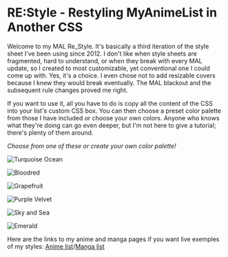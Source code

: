 # RE:Style - Restyling MyAnimeList in Another CSS

Welcome to my MAL Re_Style. It's basically a third iteration of the style sheet I've been using since 2012. I don't like when style sheets are fragmented, hard to understand, or when they break with every MAL update, so I created to most customizable, yet conventional one I could come up with. Yes, it's a choice. I even chose not to add resizable covers because I knew they would break eventually. The MAL blackout and the subsequent rule changes proved me right.

If you want to use it, all you have to do is copy all the content of the CSS into your list's custom CSS box. You can then choose a preset color palette from those I have included or choose your own colors. Anyone who knows what they're doing can go even deeper, but I'm not here to give a tutorial; there's plenty of them around.

*Choose from one of these or create your own color palette!*

![Turquoise Ocean](https://raw.githubusercontent.com/InsanityDevice/RE_Style-Restyling-MyAnimeList-in-Another-CSS/master/RE_Turquoise-Ocean.png)
    
![Bloodred](https://raw.githubusercontent.com/InsanityDevice/RE_Style-Restyling-MyAnimeList-in-Another-CSS/master/RE_Bloodred.png)

![Grapefruit](https://raw.githubusercontent.com/InsanityDevice/RE_Style-Restyling-MyAnimeList-in-Another-CSS/master/RE_Grapefruit.png)
    
![Purple Velvet](https://raw.githubusercontent.com/InsanityDevice/RE_Style-Restyling-MyAnimeList-in-Another-CSS/master/RE_Purple-Velvet.png)
    
![Sky and Sea](https://raw.githubusercontent.com/InsanityDevice/RE_Style-Restyling-MyAnimeList-in-Another-CSS/master/RE_Sky-and-Sea.png)
    
![Emerald](https://raw.githubusercontent.com/InsanityDevice/RE_Style-Restyling-MyAnimeList-in-Another-CSS/master/RE_Emerald.png)
    
Here are the links to my anime and manga pages if you want live exemples of my styles: [Anime list](https://myanimelist.net/animelist/Insanitium?status=7)/[Manga list](https://myanimelist.net/mangalist/Insanitium?status=7)
